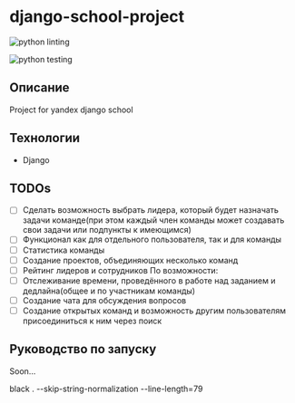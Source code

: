 # django-school-project

![python linting](https://github.com/code-n-cry/django-school-project/actions/workflows/python-linting.yml/badge.svg)

![python testing](https://github.com/code-n-cry/django-school-project/actions/workflows/python-testing.yml/badge.svg)

## Описание
Project for yandex django school

## Технологии
- Django

## TODOs
- [ ] Сделать возможность выбрать лидера, который будет назначать задачи команде(при этом каждый член команды может создавать свои задачи или подпункты к имеющимся)
- [ ] Функционал как для отдельного пользователя, так и для команды
- [ ] Статистика команды
- [ ] Создание проектов, объединяющих несколько команд
- [ ] Рейтинг лидеров и сотрудников
По возможности:
- [ ] Отслеживание времени, проведённого в работе над заданием и дедлайна(общее и по участникам команды)
- [ ] Создание чата для обсуждения вопросов
- [ ] Создание открытых команд и возможность другим пользователям присоединиться к ним через поиск

## Руководство по запуску
Soon...

black . --skip-string-normalization --line-length=79